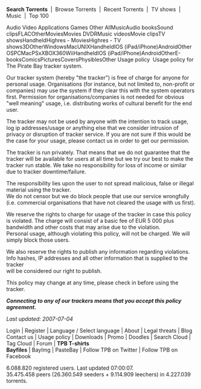 **Search Torrents**  |  Browse Torrents  |  Recent Torrents  |  TV shows  |  Music  |  Top 100  
  
Audio Video Applications Games Other AllMusicAudio booksSound clipsFLACOtherMoviesMovies DVDRMusic videosMovie clipsTV showsHandheldHighres - MoviesHighres - TV shows3DOtherWindowsMacUNIXHandheldIOS (iPad/iPhone)AndroidOther OSPCMacPSxXBOX360WiiHandheldIOS (iPad/iPhone)AndroidOtherE-booksComicsPicturesCoversPhysiblesOther Usage policy  Usage policy for The Pirate Bay tracker system.

Our tracker system (hereby "the tracker") is free of charge for anyone for personal usage. Organisations (for instance, but not limited to, non-profit or companies) may use the system if they clear this with the system operators first. Permission for organisations/companies is not needed for obvious "well meaning" usage, i.e. distributing works of cultural benefit for the end user.

The tracker may not be used by anyone with the intention to track usage, log ip addresses/usage or anything else that we consider intrusion of privacy or disruption of tracker service. If you are not sure if this would be the case for your usage, please contact us in order to get our permission.

The tracker is run privately. That means that we do not guarantee that the tracker will be available for users at all time but we try our best to make the tracker run stable. We take no responsibility for loss of income or similar due to tracker downtime/failure.

The responsibility lies upon the user to not spread malicious, false or illegal material using the tracker.  
We do not censor but we do block people that use our service wrongfully (i.e. commercial organisations that have not cleared the usage with us first).

We reserve the rights to charge for usage of the tracker in case this policy is violated. The charge will consist of a basic fee of EUR 5 000 plus bandwidth and other costs that may arise due to the violation.  
Personal usage, although violating this policy, will not be charged. We will simply block those users.

We also reserve the rights to publish any information regarding violations. Info hashes, IP addresses and all other information that is supplied to the tracker  
will be considered our right to publish.

This policy may change at any time, please check in before using the tracker.

_**Connecting to any of our trackers means that you accept this policy agreement.**_

_Last updated: 2007-07-04_

Login | Register | Language / Select language | About | Legal threats | Blog  
Contact us | Usage policy | Downloads | Promo | Doodles | Search Cloud | Tag Cloud | Forum | **TPB T-shirts**  
**Bayfiles** | BayImg | PasteBay | Follow TPB on Twitter | Follow TPB on Facebook  

6.088.820 registered users. Last updated 07:00:07.  
35.475.458 peers (26.360.549 seeders + 9.114.909 leechers) in 4.227.039 torrents.